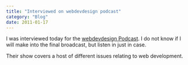 ```yaml
---
title: "Interviewed on webdevdesign podcast"
category: "Blog"
date: 2011-01-17
---
```



I was interviewed today for the [webdevdesign Podcast](http://feeds.feedburner.com/webdevdesign). I do not know if I will make into the final broadcast, but listen in just in case.

Their show covers a host of different issues relating to web development.